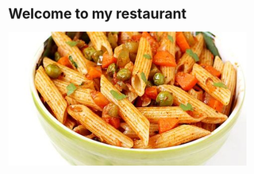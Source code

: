 <DOCTYPE html>
<html>
  <head>
    <meta charset="utf-8">
  </head>
  <body>
    <h1>Welcome to my restaurant</h1>
    <img src="pasta.jpg">
  </body>
</html>
